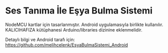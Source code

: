 # Ses Tanıma İle Eşya Bulma Sistemi

NodeMCU kartlar için tasarlanmıştır. Android uygulamasıyla birlikte kullanılır.
KALICIHAFIZA kütüphanesi Arduino/libraries dizinine eklenmelidir.

Detaylı bilgi ve Android tarafı için: https://github.com/melihcelenk/EsyaBulmaSistemi_Android
